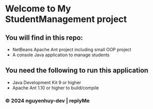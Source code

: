 # Welcome to My StudentManagement project

## You will find in this repo:

* NetBeans Apache Ant project including small OOP project
* A console Java application to manage students

## You need the following to run this application

* Java Development Kit 9 or higher
* Apache Ant 1.10 or higher to build/compile 

### © 2024 nguyenhuy-dev | replyMe